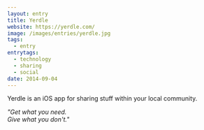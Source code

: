 ```yaml
---
layout: entry
title: Yerdle
website: https://yerdle.com/
image: /images/entries/yerdle.jpg
tags:
  - entry
entrytags:
  - technology
  - sharing
  - social
date: 2014-09-04
---
```


Yerdle is an iOS app for sharing stuff within your local community.

*"Get what you need.  
Give what you don't."*